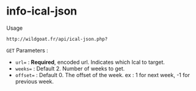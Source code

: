 # info-ical-json

Usage

`http://wildgoat.fr/api/ical-json.php?`

`GET` Parameters :

 - `url=` : **Required**, encoded url. Indicates which Ical to target.
 - `weeks=` : Default 2. Number of weeks to get.
 - `offset=` : Default 0. The offset of the week. ex : 1 for next week, -1 for previous week.
